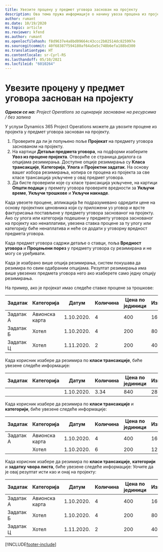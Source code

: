```yaml
---
title: Увезите процену у предмет уговора заснован на пројекту
description: Ова тема пружа информације о начину увоза процена из пројекта у предмету уговора.
author: rumant
ms.date: 10/19/2020
ms.topic: article
ms.reviewer: kfend
ms.author: rumant
ms.openlocfilehash: f8d9637e4a8bd09664c43ccc2b02514dc825997e
ms.sourcegitcommit: 40f68387f594180af64a5e5c748b6efa188bd300
ms.translationtype: HT
ms.contentlocale: sr-Cyrl-RS
ms.lasthandoff: 05/10/2021
ms.locfileid: "6010264"
---
```

# <a name="import-an-estimate-to-a-project-based-contract-line"></a>Увезите процену у предмет уговора заснован на пројекту

_**Односи се на:** Project Operations за сценарије засноване на ресурсима / без залиха_

У услузи Dynamics 365 Project Operations можете да увозите процене из пројекта у предмет уговора заснован на пројекту.

1. Проверите да ли је попуњено поље **Пројекат** на предмету уговора заснованом на пројекту.
2. На картици **Детаљи предмета уговора**, на подформи изаберите **Увоз из процене пројекта**. Отвориће се страница дијалога са опцијама резимирања. Доступне опције резимирања су **Класа трансакције**, **Категорија**, **Улога** и **Пројектни задатак**. На основу вашег избора резимирања, копира се процена из пројекта за све класе трансакција укључене у овај предмет уговора. 
3. Да бисте проверили које су класе трансакција укључене, на картици **Општи подаци** у премету уговора проверите вредности за **Укључи време**, **Укључи трошкове** и **Укључи накнаде**.

Када увезете процене, апликација ће подразумевано одредити цене на основу пројектних ценовника који су приложени уз уговор и врсте фактурисања постављене у предмету уговора заснованог на пројекту. Ако су улога или категорија подешени у предмету уговора заснованог на пројекту као ненаплативи, увезена ставка процене за ту улогу или категорију биће ненаплатива и неће се додати у уговорну вредност предмета уговора.

Када предмет уговора садржи детаље о ставци, поља **Вредност уговора** и **Процењени порез** у предмету уговора су резимирана и не могу се уређивати.

Када је изабрано више опција резимирања, систем покушава да резимира по свим одабраним опцијама. Резултат резимирања има више увезених предмета уговора него ако изаберете само једну опцију резимирања.

На пример, ако је пројекат имао следеће ставке процене за трошкове:

| Задатак | Категорија | Датум | Количина | Цена по јединици | Износ |
| --- | --- | --- | --- | --- | --- |
| Задатак А | Авионска карта | 1.10.2020. | 4 | 400 | 1600 |
| Задатак Б | Хотел | 1.10.2020. | 4 | 200 | 800 |
| Задатак Ц | Хотел | 1.11.2020. | 2 | 200 | 400 |

Када корисник изабере да резимира по **класи трансакције**, биће увезене следеће информације:

| Задатак | Категорија | Датум | Количина | Цена по јединици | Износ |
| --- | --- | --- | --- | --- | --- |
| &nbsp;  | &nbsp;  | 1.10.2020. | 3.34 | 840 | 2800 |

Када корисник изабере да резимира по **класи трансакције** и **категорији**, биће увезене следеће информације:

| Задатак | Категорија | Датум | Количина | Цена по јединици | Износ |
| --- | --- | --- | --- | --- | --- |
| Задатак А | Авионска карта | 1.10.2020. | 4 | 400 | 1600 |
| &nbsp;  | Хотел | 1.10.2020. | 6 | 200 | 1200 |

Када корисник изабере да резимира по **класи трансакције**, **категорији** и **задатку чвора листа**, биће увезене следеће информације: Уочите да је овај резултат исти као и онај на пројекту:

| Задатак | Категорија | Датум | Количина | Цена по јединици | Износ |
| --- | --- | --- | --- | --- | --- |
| Задатак А | Авионска карта | 1.10.2020. | 4 | 400 | 1600 |
| Задатак Б | Хотел | 1.10.2020. | 4 | 200 | 800 |
| Задатак Ц | Хотел | 1.11.2020. | 2 | 200 | 400 |


[!INCLUDE[footer-include](../includes/footer-banner.md)]